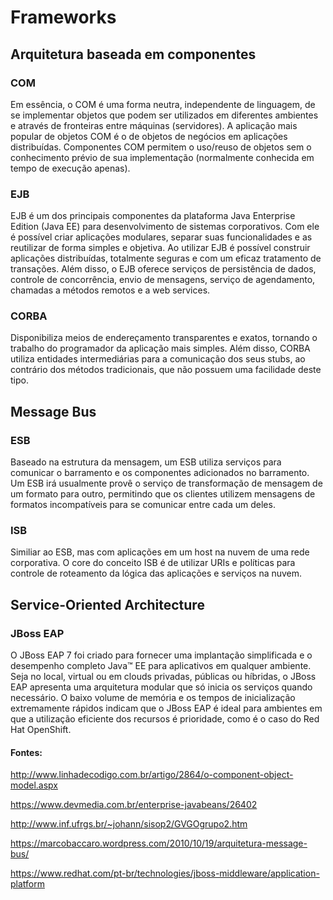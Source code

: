 # Frameworks

## Arquitetura baseada em componentes

### COM
Em essência, o COM é uma forma neutra, independente de linguagem, de se implementar objetos que podem ser utilizados em diferentes ambientes e através de fronteiras entre máquinas (servidores).
A aplicação mais popular de objetos COM é o de objetos de negócios em aplicações distribuídas.
Componentes COM permitem o uso/reuso de objetos sem o conhecimento prévio de sua implementação (normalmente conhecida em tempo de execução apenas).

### EJB
EJB é um dos principais componentes da plataforma Java Enterprise Edition (Java EE) para desenvolvimento de sistemas corporativos. Com ele é possível criar aplicações modulares, separar suas funcionalidades e as reutilizar de forma simples e objetiva. Ao utilizar EJB é possível construir aplicações distribuídas, totalmente seguras e com um eficaz tratamento de transações. Além disso, o EJB oferece serviços de persistência de dados, controle de concorrência, envio de mensagens, serviço de agendamento, chamadas a métodos remotos e a web services.

### CORBA
Disponibiliza meios de endereçamento transparentes e exatos, tornando o trabalho do programador da aplicação mais simples. Além disso, CORBA utiliza entidades intermediárias para a comunicação dos seus stubs, ao contrário dos métodos tradicionais, que não possuem uma facilidade deste tipo.

## Message Bus

### ESB
Baseado na estrutura da mensagem, um ESB utiliza serviços para comunicar o barramento e os componentes adicionados no barramento. Um ESB irá usualmente provê o serviço de transformação de mensagem de um formato para outro, permitindo que os clientes utilizem mensagens de formatos incompatíveis para se comunicar entre cada um deles.

### ISB
Similiar ao ESB, mas com aplicações em um host na nuvem de uma rede corporativa. O core do conceito ISB é de utilizar URIs e políticas para controle de roteamento da lógica das aplicações e serviços na nuvem.

## Service-Oriented Architecture

### JBoss EAP
O JBoss EAP 7 foi criado para fornecer uma implantação simplificada e o desempenho completo Java™ EE para aplicativos em qualquer ambiente. Seja no local, virtual ou em clouds privadas, públicas ou híbridas, o JBoss EAP apresenta uma arquitetura modular que só inicia os serviços quando necessário. O baixo volume de memória e os tempos de inicialização extremamente rápidos indicam que o JBoss EAP é ideal para ambientes em que a utilização eficiente dos recursos é prioridade, como é o caso do Red Hat OpenShift.

#### Fontes:
http://www.linhadecodigo.com.br/artigo/2864/o-component-object-model.aspx

https://www.devmedia.com.br/enterprise-javabeans/26402

http://www.inf.ufrgs.br/~johann/sisop2/GVGOgrupo2.htm

https://marcobaccaro.wordpress.com/2010/10/19/arquitetura-message-bus/

https://www.redhat.com/pt-br/technologies/jboss-middleware/application-platform

